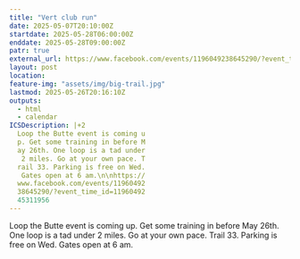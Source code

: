 ```yaml
---
title: "Vert club run"
date: 2025-05-07T20:10:00Z
startdate: 2025-05-28T06:00:00Z
enddate: 2025-05-28T09:00:00Z
patr: true
external_url: https://www.facebook.com/events/1196049238645290/?event_time_id=1196049245311956
layout: post
location: 
feature-img: "assets/img/big-trail.jpg"
lastmod: 2025-05-26T20:16:10Z
outputs:
  - html
  - calendar
ICSDescription: |+2
  Loop the Butte event is coming u  p. Get some training in before M  ay 26th. One loop is a tad under   2 miles. Go at your own pace. T  rail 33. Parking is free on Wed.   Gates open at 6 am.\n\nhttps://  www.facebook.com/events/11960492  38645290/?event_time_id=11960492  45311956
---
```


Loop the Butte event is coming up. Get some training in before May 26th. One loop is a tad under 2 miles. Go at your own pace. Trail 33. Parking is free on Wed. Gates open at 6 am.<br>
  <br>
  
